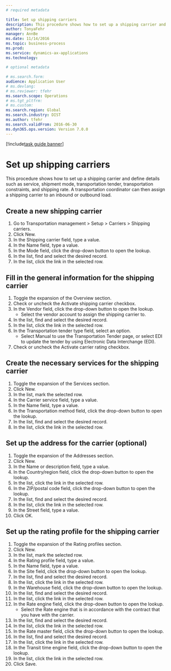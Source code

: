 ```yaml
--- 
# required metadata 
 
title: Set up shipping carriers
description: This procedure shows how to set up a shipping carrier and define details such as service, shipment mode, transportation tender, transportation constraints, and shipping rate. 
author: TonyaFehr 
manager: AnnBe 
ms.date: 11/14/2016
ms.topic: business-process 
ms.prod:  
ms.service: dynamics-ax-applications 
ms.technology:  
 
# optional metadata 
 
# ms.search.form:   
audience: Application User 
# ms.devlang:  
# ms.reviewer: tfehr 
ms.search.scope: Operations 
# ms.tgt_pltfrm:  
# ms.custom:  
ms.search.region: Global
ms.search.industry: DIST
ms.author: tfehr 
ms.search.validFrom: 2016-06-30 
ms.dyn365.ops.version: Version 7.0.0 
---
```


[!include[task guide banner](.../includes/task-guide-banner.md)]

# Set up shipping carriers

This procedure shows how to set up a shipping carrier and define details such as service, shipment mode, transportation tender, transportation constraints, and shipping rate. A transportation coordinator can then assign a shipping carrier to an inbound or outbound load.


## Create a new shipping carrier
1. Go to Transportation management > Setup > Carriers > Shipping carriers.
2. Click New.
3. In the Shipping carrier field, type a value.
4. In the Name field, type a value.
5. In the Mode field, click the drop-down button to open the lookup.
6. In the list, find and select the desired record.
7. In the list, click the link in the selected row.

## Fill in the general information for the shipping carrier
1. Toggle the expansion of the Overview section.
2. Check or uncheck the Activate shipping carrier checkbox.
3. In the Vendor field, click the drop-down button to open the lookup.
    * Select the vendor account to assign the shipping carrier to.  
4. In the list, find and select the desired record.
5. In the list, click the link in the selected row.
6. In the Transportation tender type field, select an option.
    * Select Manual to use the Transportation Tender page, or select EDI to update the tender by using Electronic Data Interchange (EDI).  
7. Check or uncheck the Activate carrier rating checkbox.

## Create the necessary services for the shipping carrier
1. Toggle the expansion of the Services section.
2. Click New.
3. In the list, mark the selected row.
4. In the Carrier service field, type a value.
5. In the Name field, type a value.
6. In the Transportation method field, click the drop-down button to open the lookup.
7. In the list, find and select the desired record.
8. In the list, click the link in the selected row.

## Set up the address for the carrier (optional)
1. Toggle the expansion of the Addresses section.
2. Click New.
3. In the Name or description field, type a value.
4. In the Country/region field, click the drop-down button to open the lookup.
5. In the list, click the link in the selected row.
6. In the ZIP/postal code field, click the drop-down button to open the lookup.
7. In the list, find and select the desired record.
8. In the list, click the link in the selected row.
9. In the Street field, type a value.
10. Click OK.

## Set up the rating profile for the shipping carrier
1. Toggle the expansion of the Rating profiles section.
2. Click New.
3. In the list, mark the selected row.
4. In the Rating profile field, type a value.
5. In the Name field, type a value.
6. In the Site field, click the drop-down button to open the lookup.
7. In the list, find and select the desired record.
8. In the list, click the link in the selected row.
9. In the Warehouse field, click the drop-down button to open the lookup.
10. In the list, find and select the desired record.
11. In the list, click the link in the selected row.
12. In the Rate engine field, click the drop-down button to open the lookup.
    * Select the Rate engine that is in accordance with the contract that you have with the carrier.  
13. In the list, find and select the desired record.
14. In the list, click the link in the selected row.
15. In the Rate master field, click the drop-down button to open the lookup.
16. In the list, find and select the desired record.
17. In the list, click the link in the selected row.
18. In the Transit time engine field, click the drop-down button to open the lookup.
19. In the list, click the link in the selected row.
20. Click Save.

